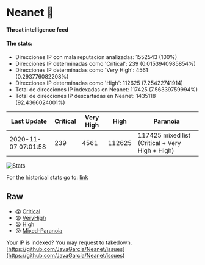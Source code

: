 # Neanet :hocho:
#### Threat intelligence feed
#### The stats:

- Direcciones IP con mala reputacion analizadas: 1552543 (100%)
- Direcciones IP determinadas como 'Critical':  239 (0.0153940985854%)
- Direcciones IP determinadas como 'Very High':  4561 (0.293776082208%)
- Direcciones IP determinadas como 'High':  112625 (7.25422741914)
- Total de direcciones IP indexadas en Neanet:  117425 (7.56339759994%)
- Total de direcciones IP descartadas en Neanet:  1435118 (92.4366024001%)

| Last Update | Critical | Very High | High | Paranoia |
| --- | --- | --- | --- | --- |
| 2020-11-07 07:01:58 | 239 | 4561 | 112625 | 117425 mixed list (Critical + Very High + High)|

![Stats](https://docs.google.com/spreadsheets/d/e/2PACX-1vSnaNMIXVabIpDJjufMlzH7poXnshF3mgd8Is1g9ytUEzVsP5my4Trn8f-xkoLLQ38xpL3HtmUexLo6/pubchart?oid=501124687&format=image)

For the historical stats go to: [link](/stats.csv)
## Raw
- :scream: [Critical](https://raw.githubusercontent.com/JavaGarcia/Neanet/master/blacklists/neanet_critical.txt)
- :fearful: [VeryHigh](https://raw.githubusercontent.com/JavaGarcia/Neanet/master/blacklists/neanet_veryHigh.txtt)
- :frowning: [High](https://raw.githubusercontent.com/JavaGarcia/Neanet/master/blacklists/neanet_high.txt)
- :dizzy_face: [Mixed-Paranoia](https://raw.githubusercontent.com/JavaGarcia/Neanet/master/blacklists/neanet_all.txt)


Your IP is indexed? You may request to takedown. [https://github.com/JavaGarcia/Neanet/issues](https://github.com/JavaGarcia/Neanet/issues)











































































































































































































































































































































































































































































































































































































































































































































































































































































































































































































































































































































































































































































































































































































































































































































































































































































































































































































































































































































































































































